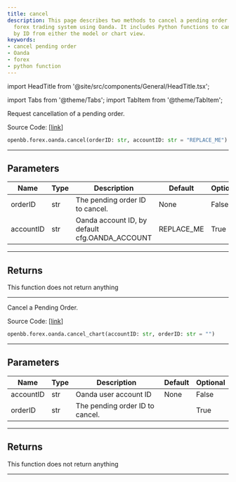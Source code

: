 ```yaml
---
title: cancel
description: This page describes two methods to cancel a pending order in OpenBB's
  forex trading system using Oanda. It includes Python functions to cancel an order
  by ID from either the model or chart view.
keywords:
- cancel pending order
- Oanda
- forex
- python function
---
```


import HeadTitle from '@site/src/components/General/HeadTitle.tsx';

<HeadTitle title="forex.oanda.cancel - Reference | OpenBB SDK Docs" />

import Tabs from '@theme/Tabs';
import TabItem from '@theme/TabItem';

<Tabs>
<TabItem value="model" label="Model" default>

Request cancellation of a pending order.

Source Code: [[link](https://github.com/OpenBB-finance/OpenBBTerminal/tree/main/openbb_terminal/forex/oanda/oanda_model.py#L355)]

```python wordwrap
openbb.forex.oanda.cancel(orderID: str, accountID: str = "REPLACE_ME")
```

---

## Parameters

| Name | Type | Description | Default | Optional |
| ---- | ---- | ----------- | ------- | -------- |
| orderID | str | The pending order ID to cancel. | None | False |
| accountID | str | Oanda account ID, by default cfg.OANDA_ACCOUNT | REPLACE_ME | True |


---

## Returns

This function does not return anything

---



</TabItem>
<TabItem value="view" label="Chart">

Cancel a Pending Order.

Source Code: [[link](https://github.com/OpenBB-finance/OpenBBTerminal/tree/main/openbb_terminal/forex/oanda/oanda_view.py#L191)]

```python wordwrap
openbb.forex.oanda.cancel_chart(accountID: str, orderID: str = "")
```

---

## Parameters

| Name | Type | Description | Default | Optional |
| ---- | ---- | ----------- | ------- | -------- |
| accountID | str | Oanda user account ID | None | False |
| orderID | str | The pending order ID to cancel. |  | True |


---

## Returns

This function does not return anything

---



</TabItem>
</Tabs>